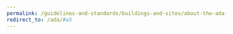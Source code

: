 ```yaml
---
permalink: /guidelines-and-standards/buildings-and-sites/about-the-ada-standards/ada-standards/chapter-5-general-site-and-building-elements/
redirect_to: /ada/#a5
---
```

